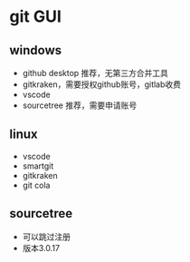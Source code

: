 # git GUI

## windows

- github desktop 推荐，无第三方合并工具
- gitkraken，需要授权github账号，gitlab收费
- vscode
- sourcetree 推荐，需要申请账号

## linux

- vscode
- smartgit
- gitkraken
- git cola

## sourcetree

- 可以跳过注册
- 版本3.0.17